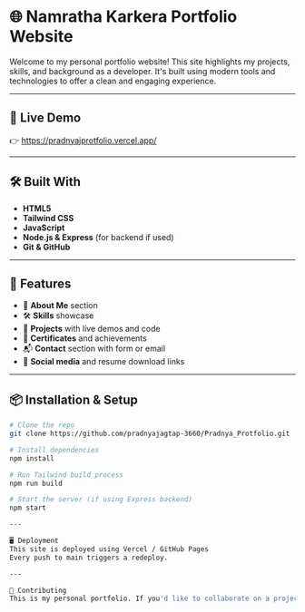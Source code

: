 # 🌐 Namratha Karkera Portfolio Website

Welcome to my personal portfolio website! This site highlights my projects, skills, and background as a developer. It's built using modern tools and technologies to offer a clean and engaging experience.

---

## 📌 Live Demo

👉   https://pradnyajprotfolio.vercel.app/

---

## 🛠️ Built With

- **HTML5**
- **Tailwind CSS**
- **JavaScript**
- **Node.js & Express** (for backend if used)
- **Git & GitHub**

---


## 🚀 Features

- 🧠 **About Me** section
- 🛠️ **Skills** showcase
- 💼 **Projects** with live demos and code
- 📜 **Certificates** and achievements
- 📬 **Contact** section with form or email
- 🔗 **Social media** and resume download links

---

## 📦 Installation & Setup

```bash
# Clone the repo
git clone https://github.com/pradnyajagtap-3660/Pradnya_Protfolio.git

# Install dependencies
npm install

# Run Tailwind build process
npm run build

# Start the server (if using Express backend)
npm start

---

🖥️ Deployment
This site is deployed using Vercel / GitHub Pages
Every push to main triggers a redeploy.

---

🤝 Contributing
This is my personal portfolio. If you'd like to collaborate on a project, feel free to reach out!



